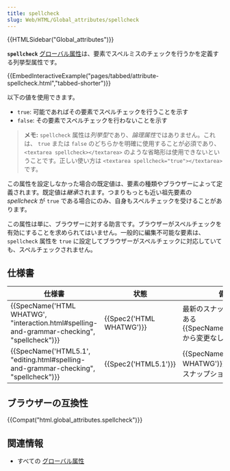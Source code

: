 ```yaml
---
title: spellcheck
slug: Web/HTML/Global_attributes/spellcheck
---
```


{{HTMLSidebar("Global_attributes")}}

**`spellcheck`** [グローバル属性](/ja/docs/Web/HTML/Global_attributes)は、要素でスペルミスのチェックを行うかを定義する列挙型属性です。

{{EmbedInteractiveExample("pages/tabbed/attribute-spellcheck.html","tabbed-shorter")}}

以下の値を使用できます。

- `true`: 可能であればその要素でスペルチェックを行うことを示す
- `false`: その要素でスペルチェックを行わないことを示す

> **メモ:** `spellcheck` 属性は*列挙型*であり、*論理属性*ではありません。これは、 `true` または `false` のどちらかを明確に使用することが必須であり、 `<textarea spellcheck></textarea>` のような省略形は使用できないということです。正しい使い方は `<textarea spellcheck="true"></textarea>` です。

この属性を設定しなかった場合の既定値は、要素の種類やブラウザーによって定義されます。既定値は*継承*されます。つまりもっとも近い祖先要素の _spellcheck_ が `true` である場合にのみ、自身もスペルチェックを受けることがあります。

この属性は単に、ブラウザーに対する助言です。ブラウザーがスペルチェックを有効にすることを求められてはいません。一般的に編集不可能な要素は、 `spellcheck` 属性を `true` に設定してブラウザーがスペルチェックに対応していても、スペルチェックされません。

## 仕様書

| 仕様書                                                                                                                   | 状態                             | 備考                                                                       |
| ------------------------------------------------------------------------------------------------------------------------ | -------------------------------- | -------------------------------------------------------------------------- |
| {{SpecName('HTML WHATWG', "interaction.html#spelling-and-grammar-checking", "spellcheck")}} | {{Spec2('HTML WHATWG')}} | 最新のスナップショットである {{SpecName('HTML5.1')}} から変更なし |
| {{SpecName('HTML5.1', "editing.html#spelling-and-grammar-checking", "spellcheck")}}         | {{Spec2('HTML5.1')}}     | {{SpecName('HTML WHATWG')}}、初回定義のスナップショット           |

## ブラウザーの互換性

{{Compat("html.global_attributes.spellcheck")}}

## 関連情報

- すべての [グローバル属性](/ja/docs/Web/HTML/Global_attributes)
